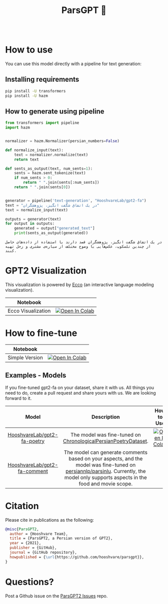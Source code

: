 <h1 align="center">ParsGPT 🦁</h1>

<br/><br/>


# How to use
You can use this model directly with a pipeline for text generation:

## Installing requirements

```bash
pip install -U transformers
pip install -U hazm
```

## How to generate using pipeline

```python
from transformers import pipeline
import hazm


normalizer = hazm.Normalizer(persian_numbers=False)

def normalize_input(text):
    text = normalizer.normalize(text)
    return text

def sents_as_output(text, num_sents=1):
    sents = hazm.sent_tokenize(text)
    if num_sents > 0:
        return " ".join(sents[:num_sents])
    return " ".join(sents[0])


generator = pipeline('text-generation', "HooshvareLab/gpt2-fa")
text = "در یک اتفاق شگفت انگیز، پژوهشگران"
text = normalize_input(text)

outputs = generator(text)
for output in outputs:
    generated = output["generated_text"]
    print(sents_as_output(generated))
```

```text
در یک اتفاق شگفت انگیز، پژوهشگران قصد دارند با استفاده از داده‌های حاصل از چندین تلسکوپ، عکس‌هایی با وضوح مختلف از سیاره‌ی مشتری و زحل تهیه کنند.
```

# GPT2 Visualization

This visualization is powered by [Ecco](https://github.com/jalammar/ecco) (an interactive language modeling visualization).

|      Notebook      |                                                                                                                                                                                                 |
|:------------------:|:-----------------------------------------------------------------------------------------------------------------------------------------------------------------------------------------------:|
| Ecco Visualization | [![Open In Colab](https://colab.research.google.com/assets/colab-badge.svg)](https://colab.research.google.com/github/hooshvare/parsgpt/blob/master/notebooks/Persian_GPT2_Visualization.ipynb) |
# How to fine-tune

| Notebook       |                                                                                                                                                                                                |
|----------------|------------------------------------------------------------------------------------------------------------------------------------------------------------------------------------------------|
| Simple Version | [![Open In Colab](https://colab.research.google.com/assets/colab-badge.svg)](https://colab.research.google.com/github/hooshvare/parsgpt/blob/master/notebooks/Persian_Poetry_FineTuning.ipynb) |

## Examples - Models
If you fine-tuned gpt2-fa on your dataset, share it with us. All things you need to do, create a pull request and share yours with us. We are looking forward to it.

|                                        Model                                        |                                                                                                           Description                                                                                                           |                                                                                        How to Use                                                                                        |
|:-----------------------------------------------------------------------------------:|:-------------------------------------------------------------------------------------------------------------------------------------------------------------------------------------------------------------------------------:|:----------------------------------------------------------------------------------------------------------------------------------------------------------------------------------------:|
|  [HooshvareLab/gpt2-fa-poetry](https://huggingface.co/HooshvareLab/gpt2-fa-poetry)  |                                                 The model was fine-tuned on [ChronologicalPersianPoetryDataset](https://github.com/aghasemi/ChronologicalPersianPoetryDataset).                                                 | [![Open In Colab](https://colab.research.google.com/assets/colab-badge.svg)](https://colab.research.google.com/github/hooshvare/parsgpt/blob/master/notebooks/Persian_Poetry_GPT2.ipynb) |
| [HooshvareLab/gpt2-fa-comment](https://huggingface.co/HooshvareLab/gpt2-fa-comment) | The model can generate comments based on your aspects, and the model was fine-tuned on [persiannlp/parsinlu]( https://github.com/persiannlp/parsinlu ). Currently, the model only supports aspects in the food and movie scope. |                                                                                                                                                                                          |

# Citation

Please cite in publications as the following:

```bibtex
@misc{ParsGPT2,
  author = {Hooshvare Team},
  title = {ParsGPT2, a Persian version of GPT2},
  year = {2021},
  publisher = {GitHub},
  journal = {GitHub repository},
  howpublished = {\url{https://github.com/hooshvare/parsgpt}},
}
```

# Questions?
Post a Github issue on the [ParsGPT2 Issues](https://github.com/hooshvare/parsgpt/issues) repo.
